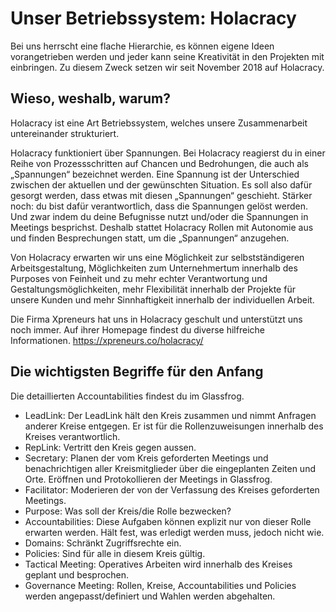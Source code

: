 # Unser Betriebssystem: Holacracy

Bei uns herrscht eine flache Hierarchie, es können eigene Ideen vorangetrieben werden und jeder kann seine Kreativität in den Projekten mit einbringen. Zu diesem Zweck setzen wir seit November 2018 auf Holacracy.

## Wieso, weshalb, warum?

Holacracy ist eine Art Betriebssystem, welches unsere Zusammenarbeit untereinander strukturiert.

Holacracy funktioniert über Spannungen. Bei Holacracy reagierst du in einer Reihe von Prozessschritten auf Chancen und Bedrohungen, die auch als „Spannungen“ bezeichnet werden. Eine Spannung ist der Unterschied zwischen der aktuellen und der gewünschten Situation. Es soll also dafür gesorgt werden, dass etwas mit diesen „Spannungen“ geschieht. Stärker noch: du bist dafür verantwortlich, dass die Spannungen gelöst werden. Und zwar indem du deine Befugnisse nutzt und/oder die Spannungen in Meetings besprichst. Deshalb stattet Holacracy Rollen mit Autonomie aus und finden Besprechungen statt, um die „Spannungen“ anzugehen.

Von Holacracy erwarten wir uns eine Möglichkeit zur selbstständigeren Arbeitsgestaltung, Möglichkeiten zum Unternehmertum innerhalb des Purposes von Feinheit und zu mehr echter Verantwortung und Gestaltungsmöglichkeiten, mehr Flexibilität innerhalb der Projekte für unsere Kunden und mehr Sinnhaftigkeit innerhalb der individuellen Arbeit.

Die Firma Xpreneurs hat uns in Holacracy geschult und unterstützt uns noch immer. Auf ihrer Homepage findest du diverse hilfreiche Informationen. https://xpreneurs.co/holacracy/

## Die wichtigsten Begriffe für den Anfang

Die detaillierten Accountabilities findest du im Glassfrog.

* LeadLink: Der LeadLink hält den Kreis zusammen und nimmt Anfragen anderer Kreise entgegen. Er ist für die Rollenzuweisungen innerhalb des Kreises verantwortlich.
* RepLink: Vertritt den Kreis gegen aussen.
* Secretary: Planen der vom Kreis geforderten Meetings und benachrichtigen aller Kreismitglieder über die eingeplanten Zeiten und Orte. Eröffnen und Protokollieren der Meetings in Glassfrog.
* Facilitator: Moderieren der von der Verfassung des Kreises geforderten Meetings.
* Purpose: Was soll der Kreis/die Rolle bezwecken?
* Accountabilities: Diese Aufgaben können explizit nur von dieser Rolle erwarten werden. Hält fest, was erledigt werden muss, jedoch nicht wie.
* Domains: Schränkt Zugriffsrechte ein.
* Policies: Sind für alle in diesem Kreis gültig.
* Tactical Meeting: Operatives Arbeiten wird innerhalb des Kreises geplant und besprochen.
* Governance Meeting: Rollen, Kreise, Accountabilities und Policies werden angepasst/definiert und Wahlen werden abgehalten.

